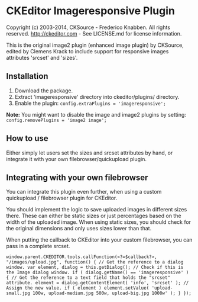 CKEditor Imageresponsive Plugin
==========

Copyright (c) 2003-2014, CKSource - Frederico Knabben. All rights reserved.
http://ckeditor.com - See LICENSE.md for license information.

This is the original image2 plugin (enhanced image plugin) by CKSource, edited by Clemens Krack to include support for responsive images attributes 'srcset' and 'sizes'.

## Installation

 1. Download the package.
 2. Extract 'imageresponsive' directory into ckeditor/plugins/ directory.
 3. Enable the plugin:
    `config.extraPlugins = 'imageresponsive';`

**Note:** You might want to disable the image and image2 plugins by setting:
`config.removePlugins = 'image2 image';`


## How to use

Either simply let users set the sizes and srcset attributes by hand, or integrate it with your own filebrowser/quickupload plugin.

## Integrating with your own filebrowser

You can integrate this plugin even further, when using a custom quickupload / filebrowser plugin for CKEditor.

You should implement the logic to save uploaded images in different sizes there.
These can either be static sizes or just percentages based on the width of the uploaded image.
When using static sizes, you should check for the original dimensions and only uses sizes lower than that.

When putting the callback to CKEditor into your custom filebrowser, you can pass in a complete srcset.

`window.parent.CKEDITOR.tools.callFunction(<?=$callback?>, "/images/upload.jpg", function() {
    // Get the reference to a dialog window.
    var element,
        dialog = this.getDialog();
    // Check if this is the Image dialog window.
    if ( dialog.getName() == 'imageresponsive' ) {
        // Get the reference to a text field that holds the "srcset" attribute.
        element = dialog.getContentElement( 'info', 'srcset' );
        // Assign the new value.
        if ( element )
            element.setValue( 'upload-small.jpg 100w, upload-medium.jpg 500w, upload-big.jpg 1000w' );
    }
});`
